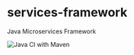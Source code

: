# services-framework
Java Microservices Framework

![Java CI with Maven](https://github.com/GideonLeGrange/services-framework/workflows/Java%20CI%20with%20Maven/badge.svg)


